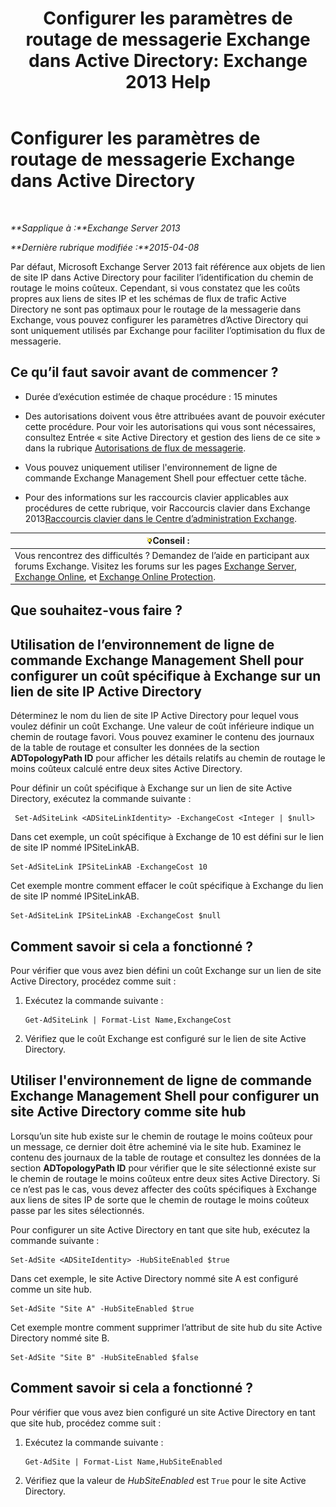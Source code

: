 ﻿---
title: 'Configurer les paramètres de routage de messagerie Exchange dans Active Directory: Exchange 2013 Help'
TOCTitle: Configurer les paramètres de routage de messagerie Exchange dans Active Directory
ms:assetid: d01f8545-c201-4a96-be39-ed4c7008afcf
ms:mtpsurl: https://technet.microsoft.com/fr-fr/library/JJ674705(v=EXCHG.150)
ms:contentKeyID: 50479267
ms.date: 04/24/2018
mtps_version: v=EXCHG.150
ms.translationtype: HT
---

# Configurer les paramètres de routage de messagerie Exchange dans Active Directory

 

_**Sapplique à :**Exchange Server 2013_

_**Dernière rubrique modifiée :**2015-04-08_

Par défaut, Microsoft Exchange Server 2013 fait référence aux objets de lien de site IP dans Active Directory pour faciliter l’identification du chemin de routage le moins coûteux. Cependant, si vous constatez que les coûts propres aux liens de sites IP et les schémas de flux de trafic Active Directory ne sont pas optimaux pour le routage de la messagerie dans Exchange, vous pouvez configurer les paramètres d’Active Directory qui sont uniquement utilisés par Exchange pour faciliter l’optimisation du flux de messagerie.

## Ce qu’il faut savoir avant de commencer ?

  - Durée d’exécution estimée de chaque procédure : 15 minutes

  - Des autorisations doivent vous être attribuées avant de pouvoir exécuter cette procédure. Pour voir les autorisations qui vous sont nécessaires, consultez Entrée « site Active Directory et gestion des liens de ce site » dans la rubrique [Autorisations de flux de messagerie](mail-flow-permissions-exchange-2013-help.md).

  - Vous pouvez uniquement utiliser l'environnement de ligne de commande Exchange Management Shell pour effectuer cette tâche.

  - Pour des informations sur les raccourcis clavier applicables aux procédures de cette rubrique, voir Raccourcis clavier dans Exchange 2013[Raccourcis clavier dans le Centre d’administration Exchange](keyboard-shortcuts-in-the-exchange-admin-center-exchange-online-protection-help.md).

<table>
<thead>
<tr class="header">
<th><img src="images/Bb125224.tip(EXCHG.150).gif" title="Conseil" alt="Conseil" />Conseil :</th>
</tr>
</thead>
<tbody>
<tr class="odd">
<td>Vous rencontrez des difficultés ? Demandez de l’aide en participant aux forums Exchange. Visitez les forums sur les pages <a href="https://go.microsoft.com/fwlink/p/?linkid=60612">Exchange Server</a>, <a href="https://go.microsoft.com/fwlink/p/?linkid=267542">Exchange Online</a>, et <a href="https://go.microsoft.com/fwlink/p/?linkid=285351">Exchange Online Protection</a>.</td>
</tr>
</tbody>
</table>


## Que souhaitez-vous faire ?

## Utilisation de l’environnement de ligne de commande Exchange Management Shell pour configurer un coût spécifique à Exchange sur un lien de site IP Active Directory

Déterminez le nom du lien de site IP Active Directory pour lequel vous voulez définir un coût Exchange. Une valeur de coût inférieure indique un chemin de routage favori. Vous pouvez examiner le contenu des journaux de la table de routage et consulter les données de la section **ADTopologyPath ID** pour afficher les détails relatifs au chemin de routage le moins coûteux calculé entre deux sites Active Directory.

Pour définir un coût spécifique à Exchange sur un lien de site Active Directory, exécutez la commande suivante :

``` 
 Set-AdSiteLink <ADSiteLinkIdentity> -ExchangeCost <Integer | $null>
```

Dans cet exemple, un coût spécifique à Exchange de 10 est défini sur le lien de site IP nommé IPSiteLinkAB.

    Set-AdSiteLink IPSiteLinkAB -ExchangeCost 10

Cet exemple montre comment effacer le coût spécifique à Exchange du lien de site IP nommé IPSiteLinkAB.

    Set-AdSiteLink IPSiteLinkAB -ExchangeCost $null

## Comment savoir si cela a fonctionné ?

Pour vérifier que vous avez bien défini un coût Exchange sur un lien de site Active Directory, procédez comme suit :

1.  Exécutez la commande suivante :
    
        Get-AdSiteLink | Format-List Name,ExchangeCost

2.  Vérifiez que le coût Exchange est configuré sur le lien de site Active Directory.

## Utiliser l'environnement de ligne de commande Exchange Management Shell pour configurer un site Active Directory comme site hub

Lorsqu’un site hub existe sur le chemin de routage le moins coûteux pour un message, ce dernier doit être acheminé via le site hub. Examinez le contenu des journaux de la table de routage et consultez les données de la section **ADTopologyPath ID** pour vérifier que le site sélectionné existe sur le chemin de routage le moins coûteux entre deux sites Active Directory. Si ce n’est pas le cas, vous devez affecter des coûts spécifiques à Exchange aux liens de sites IP de sorte que le chemin de routage le moins coûteux passe par les sites sélectionnés.

Pour configurer un site Active Directory en tant que site hub, exécutez la commande suivante :

    Set-AdSite <ADSiteIdentity> -HubSiteEnabled $true

Dans cet exemple, le site Active Directory nommé site A est configuré comme un site hub.

    Set-AdSite "Site A" -HubSiteEnabled $true

Cet exemple montre comment supprimer l’attribut de site hub du site Active Directory nommé site B.

    Set-AdSite "Site B" -HubSiteEnabled $false

## Comment savoir si cela a fonctionné ?

Pour vérifier que vous avez bien configuré un site Active Directory en tant que site hub, procédez comme suit :

1.  Exécutez la commande suivante :
    
        Get-AdSite | Format-List Name,HubSiteEnabled

2.  Vérifiez que la valeur de *HubSiteEnabled* est `True` pour le site Active Directory.

